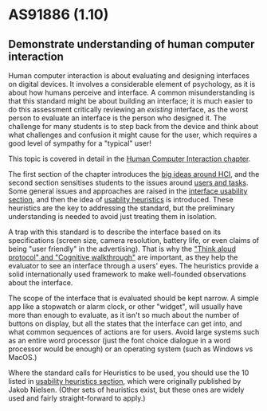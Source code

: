 # AS91886 (1.10)

## Demonstrate understanding of human computer interaction

Human computer interaction is about evaluating and designing interfaces on digital devices.
It involves a considerable element of psychology, as it is about how humans perceive and interface.
A common misunderstanding is that this standard might be about building an interface; it is much easier to do this assessment critically reviewing an *existing* interface, as the worst person to evaluate an interface is the person who designed it.
The challenge for many students is to step back from the device and think about what challenges and confusion it might cause for the user, which requires a good level of sympathy for a "typical" user!

This topic is covered in detail in the [Human Computer Interaction chapter](chapters/human-computer-interaction.html).

The first section of the chapter introduces the [big ideas around HCI](chapters/human-computer-interaction.html#whats-the-big-picture), and the second section sensitises students to the issues around [users and tasks](chapters/human-computer-interaction.html#users-and-tasks).
Some general issues and approaches are raised in the [interface usability section](chapters/human-computer-interaction.html#interface-usability), and then the idea of [usablity heuristics](chapters/human-computer-interaction.html#usability-heuristics) is introduced.
These heuristics are the key to addressing the standard, but the preliminary understanding is needed to avoid just treating them in isolation.

A trap with this standard is to describe the interface based on its specifications (screen size, camera resolution, battery life, or even claims of being "user friendly" in the advertising).
That is why the ["Think aloud protocol" and "Cognitive walkthrough"](chapters/human-computer-interaction.html#in-summary) are important, as they help the evaluator to see an interface through a users' eyes.
The heuristics provide a solid internationally used framework to make well-founded observations about the interface.

The scope of the interface that is evaluated should be kept narrow.
A simple app like a stopwatch or alarm clock, or other "widget", will usually have more than enough to evaluate, as it isn't so much about the number of buttons on display, but all the states that the interface can get into, and what common sequences of actions are for users.
Avoid large systems such as an entire word processor (just the font choice dialogue in a word processor would be enough) or an operating system (such as Windows vs MacOS.)

Where the standard calls for Heuristics to be used, you should use the 10 listed in [usability heuristics section](chapters/human-computer-interaction.html#usability-heuristics), which were originally published by Jakob Nielsen.
(Other sets of heuristics exist, but these ones are widely used and fairly straight-forward to apply.)
